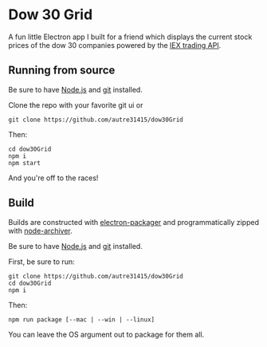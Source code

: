 # Dow 30 Grid

A fun little Electron app I built for a friend which displays the current stock prices of the dow 30 companies powered by the [IEX trading API](https://iextrading.com/developer/docs/).

## Running from source

Be sure to have [Node.js](https://nodejs.org) and [git](https://git-scm.com) installed.

Clone the repo with your favorite git ui or

```
git clone https://github.com/autre31415/dow30Grid
```

Then:

```
cd dow30Grid
npm i
npm start
```

And you're off to the races!

## Build

Builds are constructed with [electron-packager](https://github.com/maxogden/electron-packager) and programmatically zipped with [node-archiver](https://github.com/archiverjs/node-archiver).

Be sure to have [Node.js](https://nodejs.org) and [git](https://git-scm.com) installed.

First, be sure to run:

```
git clone https://github.com/autre31415/dow30Grid
cd dow30Grid
npm i
```

Then:

```
npm run package [--mac | --win | --linux]
```

You can leave the OS argument out to package for them all.

